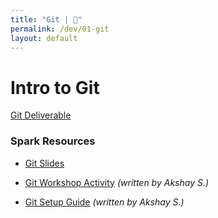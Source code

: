 ```yaml
---
title: "Git | 💙"
permalink: /dev/01-git
layout: default
---
```


# Intro to Git

[Git Deliverable](/blue/dev/01-git-deliverable)

### Spark Resources

* [Git Slides](01-git-slides.pdf)

* [Git Workshop Activity](https://github.com/PennSpark/blue-git-workshop/blob/main/workshop.md#starting-your-journey) *(written by Akshay S.)*

* [Git Setup Guide](01-git-setup-guide.pdf) *(written by Akshay S.)*
